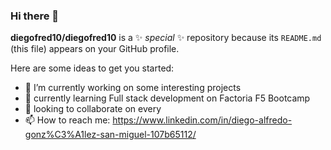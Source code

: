 ### Hi there 👋


**diegofred10/diegofred10** is a ✨ _special_ ✨ repository because its `README.md` (this file) appears on your GitHub profile.

Here are some ideas to get you started:

- 🔭 I’m currently working on some interesting projects
- 🌱 currently learning Full stack development on Factoria F5 Bootcamp
- 👯 looking to collaborate on every 
- 📫 How to reach me: https://www.linkedin.com/in/diego-alfredo-gonz%C3%A1lez-san-miguel-107b65112/

